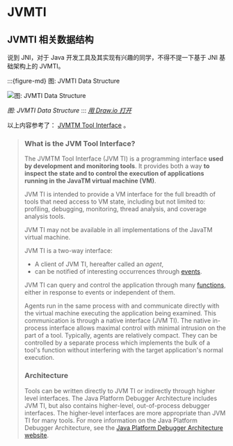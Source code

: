 # JVMTI



## JVMTI 相关数据结构

说到 JNI，对于 Java 开发工具及其实现有兴趣的同学，不得不提一下基于 JNI 基础架构上的 JVMTI。


:::{figure-md} 图: JVMTI Data Structure

<img src="/native-interface/jvmti/jvmti-data-struct.drawio.svg" alt="图: JVMTI Data Structure">

*图: JVMTI Data Structure*
:::
*[用 Draw.io 打开](https://app.diagrams.net/?ui=sketch#Uhttps%3A%2F%2Fjvm-insider.mygraphql.com%2Fzh-cn%2Flatest%2F_images%2Fjvmti-data-struct.drawio.svg)*



以上内容参考了： [JVMTM Tool Interface](https://docs.oracle.com/en/java/javase/21/docs/specs/jvmti.html) 。



> ### What is the JVM Tool Interface?
>
> The JVMTM Tool Interface (JVM TI) is a programming interface **used by development and monitoring tools**. It provides both a way **to inspect the state and to control the execution of applications running in the JavaTM virtual machine (VM)**.
>
> JVM TI is intended to provide a VM interface for the full breadth of tools that need access to VM state, including but not limited to: profiling, debugging, monitoring, thread analysis, and coverage analysis tools.
>
> JVM TI may not be available in all implementations of the JavaTM virtual machine.
>
> JVM TI is a two-way interface:
>
> - A client of JVM TI, hereafter called an *agent*, 
> - can be notified of interesting occurrences through [events](https://docs.oracle.com/en/java/javase/21/docs/specs/jvmti.html#EventSection). 
>
> JVM TI can query and control the application through many [functions](https://docs.oracle.com/en/java/javase/21/docs/specs/jvmti.html#FunctionSection), either in response to events or independent of them.
>
> Agents run in the same process with and communicate directly with the virtual machine executing the application being examined. This communication is through a native interface (JVM TI). The native in-process interface allows maximal control with minimal intrusion on the part of a tool. Typically, agents are relatively compact. They can be controlled by a separate process which implements the bulk of a tool's function without interfering with the target application's normal execution.
>
> ### Architecture
>
> Tools can be written directly to JVM TI or indirectly through higher level interfaces. The Java Platform Debugger Architecture includes JVM TI, but also contains higher-level, out-of-process debugger interfaces. The higher-level interfaces are more appropriate than JVM TI for many tools. For more information on the Java Platform Debugger Architecture, see the [Java Platform Debugger Architecture website](https://docs.oracle.com/en/java/javase/21/docs/specs/jpda/architecture.html).



